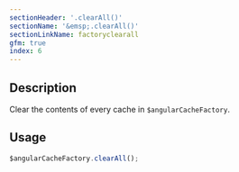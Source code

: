 ```yaml
---
sectionHeader: '.clearAll()'
sectionName: '&emsp;.clearAll()'
sectionLinkName: factoryclearall
gfm: true
index: 6
---
```

## Description
Clear the contents of every cache in `$angularCacheFactory`.

## Usage

```javascript
$angularCacheFactory.clearAll();
```